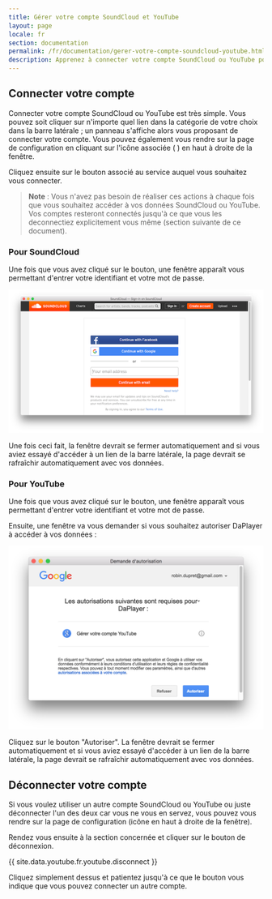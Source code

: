 ```yaml
---
title: Gérer votre compte SoundCloud et YouTube
layout: page
locale: fr
section: documentation
permalink: /fr/documentation/gerer-votre-compte-soundcloud-youtube.html
description: Apprenez à connecter votre compte SoundCloud ou YouTube pour synchroniser automatiquement votre bibliothèque ou le déconnecter si besoin.
---
```


## Connecter votre compte

Connecter votre compte SoundCloud ou YouTube est très simple. Vous pouvez soit cliquer
sur n'importe quel lien dans la catégorie de votre choix dans la barre latérale ;
un panneau s'affiche alors vous proposant de connecter votre compte. Vous pouvez
également vous rendre sur la page de configuration en cliquant sur l'icône associée
(<span class="octicon octicon-dashboard"> </span>) en haut à droite de la fenêtre.

Cliquez ensuite sur le bouton associé au service auquel vous souhaitez vous connecter.

> **Note** : Vous n'avez pas besoin de réaliser ces actions à chaque fois que
> vous souhaitez accéder à vos données SoundCloud ou YouTube. Vos comptes
> resteront connectés jusqu'à ce que vous les deconnectiez explicitement
> vous même (section suivante de ce document).

### Pour SoundCloud

Une fois que vous avez cliqué sur le bouton, une fenêtre apparaît vous permettant
d'entrer votre identifiant et votre mot de passe.

![](/documentation/images/soundcloud_credentials.png)

Une fois ceci fait, la fenêtre devrait se fermer automatiquement and si vous
aviez essayé d'accéder à un lien de la barre latérale, la page devrait se
rafraîchir automatiquement avec vos données.

### Pour YouTube

Une fois que vous avez cliqué sur le bouton, une fenêtre apparaît vous permettant
d'entrer votre identifiant et votre mot de passe.

Ensuite, une fenêtre va vous demander si vous souhaitez autoriser DaPlayer à
accéder à vos données :

![](images/youtube_connect.png)

Cliquez sur le bouton "Autoriser". La fenêtre devrait se fermer automatiquement
et si vous aviez essayé d'accéder à un lien de la barre latérale, la page devrait
se rafraîchir automatiquement avec vos données.

## Déconnecter votre compte

Si vous voulez utiliser un autre compte SoundCloud ou YouTube ou juste déconnecter
l'un des deux car vous ne vous en servez, vous pouvez vous rendre sur la page de
configuration (icône <span class="octicon octicon-dashboard"></span> en haut à
droite de la fenêtre).

Rendez vous ensuite à la section concernée et cliquer sur le bouton de déconnexion.

<div class="button">
  <span class="octicon octicon-x"></span>
  {{ site.data.youtube.fr.youtube.disconnect }}
</div>

Cliquez simplement dessus et patientez jusqu'à ce que le bouton vous indique que
vous pouvez connecter un autre compte.
